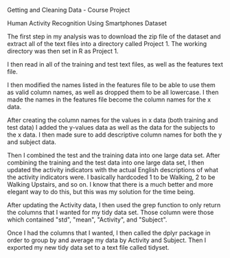 Getting and Cleaning Data - Course Project

Human Activity Recognition Using Smartphones Dataset

The first step in my analysis was to download the zip file of the dataset and
extract all of the text files into a directory called Project 1.  The working
directory was then set in R as Project 1.

I then read in all of the training and test text files, as well as the features
text file.

I then modified the names listed in the features file to be able to use them
as valid column names, as well as dropped them to be all lowercase.  I then
made the names in the features file become the column names for the x data.

After creating the column names for the values in x data (both training and test
data) I added the y-values data as well as the data for the subjects to the 
x data.  I then made sure to add descriptive column names for both the y and 
subject data.

Then I combined the test and the training data into one large data set.  After
combining the training and the test data into one large data set, I then 
updated the activity indicators with the actual English descriptions of what
the activity indicators were.  I basically hardcoded 1 to be Walking, 2 to be 
Walking Upstairs, and so on.  I know that there is a much better and more
elegant way to do this, but this was my solution for the time being.

After updating the Activity data, I then used the grep function to only return
the columns that I wanted for my tidy data set.  Those column were those which 
contained "std", "mean", "Activity", and "Subject".

Once I had the columns that I wanted, I then called the dplyr package in order
to group by and average my data by Activity and Subject.  Then I 
exported my new tidy data set to a text file called tidyset.
